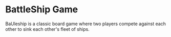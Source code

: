 # BattleShip Game
BaUleship is a classic board game where two players compete against each other to sink each 
other's fleet of ships.

